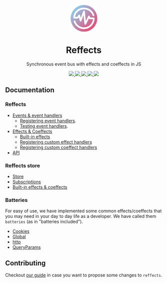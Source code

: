 <p align="center">
   <img alt="reffects" src="./logo.png" height="85">
</p>
<h1 align="center">Reffects</h1>
<p align="center">Synchronous event bus with effects and coeffects in JS</p>

<p align="center">
  <a href="https://img.shields.io/npm/v/reffects">
    <img src="https://badgen.net/npm/v/reffects">
  </a> 
  <a href="https://github.com/trovit/reffects/actions">
    <img src="https://github.com/trovit/reffects/workflows/CI/badge.svg?branch=master">
  </a> 
  <a href="https://coveralls.io/github/trovit/reffects?branch=master">
    <img src="https://coveralls.io/repos/github/trovit/reffects/badge.svg?branch=master">
  </a>
  <a href="https://bundlephobia.com/result?p=reffects">
    <img src="https://badgen.net/bundlephobia/min/reffects">
  </a> 
  <a href="https://bundlephobia.com/result?p=reffects">
    <img src="https://badgen.net/bundlephobia/minzip/reffects">
  </a>
</p>

## Documentation

### Reffects

- [Events & event handlers](/packages/reffects/docs/events_and_event_handlers.md)
  - [Registering event handlers](/packages/reffects/docs/event_handlers.md).
  - [Testing event handlers](/packages/reffects/docs/testing_event_handlers.md).
- [Effects & Coeffects](/packages/reffects/docs/effects_and_coeffects.md)
  - [Built-in effects](/packages/reffects/docs/built_in_effects.md)
  - [Registering custom effect handlers](/packages/reffects/docs/custom_effects.md)
  - [Registering custom coeffect handlers](/packages/reffects/docs/custom_coeffects.md)
- [API](/packages/reffects/docs/api.md)

### Reffects store

- [Store](/packages/reffects-store/docs/store_api.md)
- [Subscriptions](/packages/reffects-store/docs/subscriptions_api.md)
- [Built-in effects & coeffects](/packages/reffects-store/docs/built_in_effects_coeffects.md)

### Batteries

For easy of use, we have implemented some common effects/coeffects that you may need in your day to day life as a developer. We have called them `batteries` (as in "batteries included").

- [Cookies](/packages/batteries/docs/cookies.md)
- [Global](/packages/batteries/docs/global.md)
- [http](/packages/batteries/docs/http.md)
- [QueryParams](/packages/batteries/docs/queryParams.md)

## Contributing

Checkout [our guide](/docs/contributing.md) in case you want to propose some changes to `reffects`.